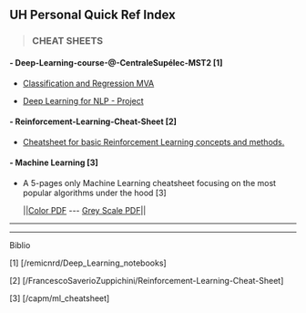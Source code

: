 ﻿
## UH Personal Quick Ref Index



>### CHEAT SHEETS
#### - Deep-Learning-course-@-CentraleSupélec-MST2 [1]  
* [Classification and Regression MVA](https://github.com/uhasan1/Quick-Ref-Cheat-Sheets/blob/Deep-Learning-course-%40-CentraleSup%C3%A9lec-MST2/Classification_Regression.ipynb)

* [Deep Learning for NLP - Project](https://github.com/uhasan1/Quick-Ref-Cheat-Sheets/blob/Deep-Learning-course-%40-CentraleSup%C3%A9lec-MST2/nlp_project.ipynb)

#### - Reinforcement-Learning-Cheat-Sheet [2]
* [Cheatsheet for basic Reinforcement Learning concepts and methods.](https://github.com/uhasan1/Quick-Ref-Cheat-Sheets/blob/rl_cheatsheet.pdf)

#### - Machine Learning [3]
* A 5-pages only Machine Learning cheatsheet focusing on the most popular algorithms under the hood [3]

    ||[Color PDF](https://github.com/uhasan1/Quick-Ref-Cheat-Sheets/blob/master/Machine%20Learning%20Cheatsheet.pdf) ---
    [Grey Scale PDF](https://github.com/uhasan1/Quick-Ref-Cheat-Sheets/blob/master/Machine%20Learning%20Cheatsheet%20Grayscale.pdf)||





-----------------------------------------------
-----------------------------------------------
Biblio

[1] [/remicnrd/Deep_Learning_notebooks]

[2] [/FrancescoSaverioZuppichini/Reinforcement-Learning-Cheat-Sheet]

[3] [/capm/ml_cheatsheet]
